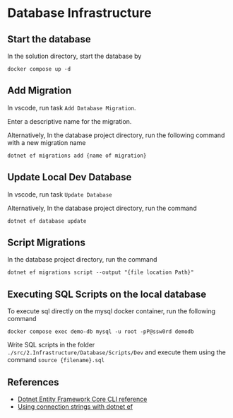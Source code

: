 # Database Infrastructure

## Start the database

In the solution directory, start the database by

`docker compose up -d`

## Add Migration

In vscode, run task `Add Database Migration`.

Enter a descriptive name for the migration.

Alternatively, In the database project directory, run the following command with a new migration name

`dotnet ef migrations add {name of migration}`

## Update Local Dev Database

In vscode, run task `Update Database`

Alternatively, In the database project directory, run the command

`dotnet ef database update`

## Script Migrations

In the database project directory, run the command

`dotnet ef migrations script --output "{file location Path}"`

## Executing SQL Scripts on the local database

To execute sql directly on the mysql docker container, run the following command

`docker compose exec demo-db mysql -u root -pP@ssw0rd demodb`

Write SQL scripts in the folder `./src/2.Infrastructure/Database/Scripts/Dev`
and execute them using the command `source {filename}.sql`

## References

* [Dotnet Entity Framework Core CLI reference](https://docs.microsoft.com/en-us/ef/core/cli/dotnet#common-options)
* [Using connection strings with dotnet ef](https://docs.microsoft.com/en-us/ef/core/miscellaneous/connection-strings#aspnet-core)
